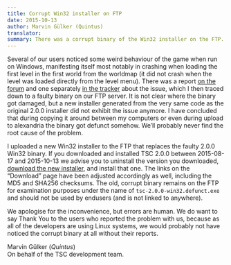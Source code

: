 ```yaml
---
title: Corrupt Win32 installer on FTP
date: 2015-10-13
author: Marvin Gülker (Quintus)
translator:
summary: There was a corrupt binary of the Win32 installer on the FTP.
---
```


Several of our users noticed some weird behaviour of the game when run
on Windows, manifesting itself most notably in crashing when loading
the first level in the first world from the worldmap (it did not crash
when the level was loaded directly from the level menu). There was a
report [on the forum][1] and one separately [in the tracker][2] about
the issue, which I then traced down to a faulty binary on our FTP
server. It is not clear where the binary got damaged, but a new
installer generated from the very same code as the original 2.0.0
installer did not exhibit the issue anymore. I have concluded that
during copying it around between my computers or even during upload to
alexandria the binary got defunct somehow. We’ll probably never find
the root cause of the problem.

I uploaded a new Win32 installer to the FTP that replaces the faulty
2.0.0 Win32 binary. If you downloaded and installed TSC 2.0.0 between
2015-08-17 and 2015-10-13 we advise you to uninstall the version you
downloaded, [download the new installer][3], and install that one. The
links on the “Download” page have been adjusted accordingly as well,
including the MD5 and SHA256 checksums. The old, corrupt binary
remains on the FTP for examination purposes under the name of
`tsc-2.0.0-win32.defunct.exe` and should not be used by endusers (and
is not linked to anywhere).

We apologise for the inconvenience, but errors are human. We do want
to say Thank You to the users who reported the problem with us,
because as all of the developers are using Linux systems, we would
probably not have noticed the corrupt binary at all without their
reports.

Marvin Gülker (_Quintus_)<br/>
On behalf of the TSC development team.

[1]: http://forum.secretchronicles.de/topics/285
[2]: https://github.com/Secretchronicles/TSC/issues/452
[3]: ftp://ftp.secretchronicles.de/releases/TSC-2.0.0-win32.exe
